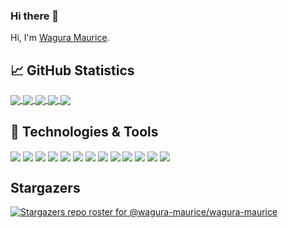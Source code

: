 ### Hi there 👋

<!--
**wagura-maurice/wagura-maurice** is a ✨ _special_ ✨ repository because its `README.md` (this file) appears on your GitHub profile.

Here are some ideas to get you started:

- 🔭 I’m currently working on ...
- 🌱 I’m currently learning ...
- 👯 I’m looking to collaborate on ...
- 🤔 I’m looking for help with ...
- 💬 Ask me about ...
- 📫 How to reach me: ...
- 😄 Pronouns: ...
- ⚡ Fun fact: ...
-->

Hi, I'm [Wagura Maurice](https://waguramaurice.com/).

## &#x1f4c8; GitHub Statistics

<a href="https://github.com/wagura-maurice/wagura-maurice">
  <img align="center" src="https://github-readme-stats.vercel.app/api/top-langs/?username=wagura-maurice&show_icons=true&hide=html&title_color=f9f9f9f9&text_color=c9cacc&icon_color=2bbc8a&bg_color=1d1f21&theme=gradient"/>
</a>

<a href="https://github.com/wagura-maurice/wagura-maurice">
  <img align="center" src="https://github-readme-stats.vercel.app/api?username=wagura-maurice&show_icons=true&line_height=27&count_private=true&title_color=f9f9f9f9&text_color=c9cacc&icon_color=2bbc8a&bg_color=1d1f21&theme=gradient"/>
</a>

<a href="https://github.com/wagura-maurice/modelcache">
  <img align="center" src="https://github-readme-stats.vercel.app/api/pin/?username=wagura-maurice&repo=modelcache&title_color=f9f9f9f9&text_color=c9cacc&icon_color=2bbc8a&bg_color=1d1f21&theme=gradient"/>
</a>

<a href="https://github.com/wagura-maurice/msphpsql">
  <img align="center" src="https://github-readme-stats.vercel.app/api/pin/?username=microsoft&repo=msphpsql&title_color=f9f9f9f9&text_color=c9cacc&icon_color=2bbc8a&bg_color=1d1f21&theme=gradient"/>
</a>

<a href="https://github.com/wagura-maurice">
  <img align="center" src="https://github-readme-stats.vercel.app/api/wakatime?username=montanabay39&title_color=f9f9f9f9&text_color=c9cacc&icon_color=2bbc8a&bg_color=1d1f21&theme=gradient"/>
</a>

## 🔧 Technologies & Tools

<img align="center" src="https://img.shields.io/badge/OS-Linux-informational?style=flat&logo=linux&logoColor=white&color=2bbc8a"/>
<img align="center" src="https://img.shields.io/badge/Editor-IntelliJ_IDEA-informational?style=flat&logo=intellij-idea&logoColor=white&color=2bbc8a"/>
<img align="center" src="https://img.shields.io/badge/Code-Python-informational?style=flat&logo=python&logoColor=white&color=2bbc8a"/>
<img align="center" src="https://img.shields.io/badge/Code-JavaScript-informational?style=flat&logo=javascript&logoColor=white&color=2bbc8a"/>
<img align="center" src="https://img.shields.io/badge/Code-Golang-informational?style=flat&logo=go&logoColor=white&color=2bbc8a"/>
<img align="center" src="https://img.shields.io/badge/Code-Make-informational?style=flat&logo=cmake&logoColor=white&color=2bbc8a"/>
<img align="center" src="https://img.shields.io/badge/Code-Vue-informational?style=flat&logo=vue.js&logoColor=white&color=2bbc8a"/>
<img align="center" src="https://img.shields.io/badge/Shell-Bash-informational?style=flat&logo=gnu-bash&logoColor=white&color=2bbc8a"/>
<img align="center" src="https://img.shields.io/badge/Tools-PostgreSQL-informational?style=flat&logo=postgresql&logoColor=white&color=2bbc8a"/>
<img align="center" src="https://img.shields.io/badge/Tools-Docker-informational?style=flat&logo=docker&logoColor=white&color=2bbc8a"/>
<img align="center" src="https://img.shields.io/badge/Tools-Kubernetes-informational?style=flat&logo=kubernetes&logoColor=white&color=2bbc8a"/>
<img align="center" src="https://img.shields.io/badge/Tools-Red_Hat_OpenShift-informational?style=flat&logo=red-hat-open-shift&logoColor=white&color=2bbc8a"/>
<img align="center" src="https://img.shields.io/badge/Cloud-Digital_Ocean-informational?style=flat&logo=digitalocean&logoColor=white&color=2bbc8a"/>

## Stargazers

[![Stargazers repo roster for @wagura-maurice/wagura-maurice](https://reporoster.com/stars/wagura-maurice/wagura-maurice)](httpsn://github.com/wagura-maurice/wagura-maurice/stargazers)